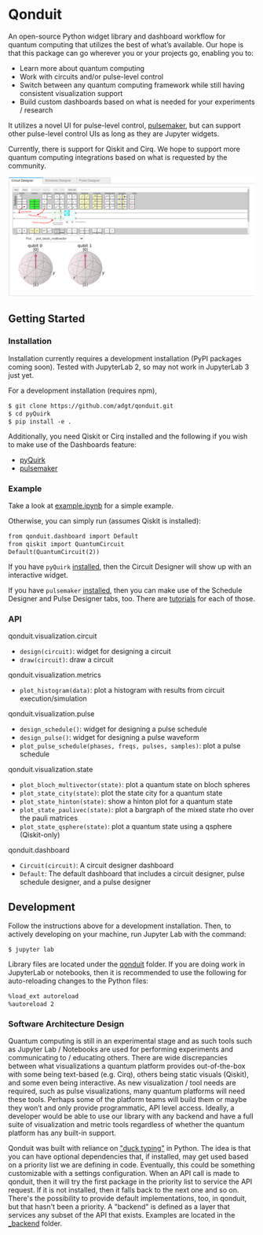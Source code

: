 # Qonduit
An open-source Python widget library and dashboard workflow for quantum computing that utilizes the best of what’s available. Our hope is that this package can go wherever you or your projects go, enabling you to:
- Learn more about quantum computing
- Work with circuits and/or pulse-level control
- Switch between any quantum computing framework while still having consistent visualization support
- Build custom dashboards based on what is needed for your experiments / research 
 
It utilizes a novel UI for pulse-level control, [pulsemaker](https://github.com/adgt/pulsemaker), but can support other pulse-level control UIs as long as they are Jupyter widgets.

Currently, there is support for Qiskit and Cirq. We hope to support more quantum computing integrations based on what is requested by the community.

![Example](example.png)

## Getting Started
### Installation

Installation currently requires a development installation (PyPI packages coming soon). Tested with JupyterLab 2, so may not work in JupyterLab 3 just yet.

For a development installation (requires npm),

    $ git clone https://github.com/adgt/qonduit.git
    $ cd pyQuirk
    $ pip install -e .


Additionally, you need Qiskit or Cirq installed and the following if you wish to make use of the Dashboards feature:
- [pyQuirk](https://github.com/adgt/pyQuirk#installation)
- [pulsemaker](https://github.com/adgt/pulsemaker#installation)

### Example

Take a look at [example.ipynb](example.ipynb) for a simple example.

Otherwise, you can simply run (assumes Qiskit is installed):
```
from qonduit.dashboard import Default
from qiskit import QuantumCircuit
Default(QuantumCircuit(2))
```

If you have `pyQuirk` [installed](https://github.com/adgt/pyQuirk#installation), then the Circuit Designer will show up with an interactive widget.

If you have `pulsemaker` [installed](https://github.com/adgt/pulsemaker#installation), then you can make use of the Schedule Designer and Pulse Designer tabs, too. There are [tutorials](https://github.com/adgt/pulsemaker#tutorials) for each of those.

### API

qonduit.visualization.circuit
- `design(circuit)`: widget for designing a circuit
- `draw(circuit)`: draw a circuit

qonduit.visualization.metrics
- `plot_histogram(data)`: plot a histogram with results from circuit execution/simulation

qonduit.visualization.pulse
- `design_schedule()`: widget for designing a pulse schedule
- `design_pulse()`: widget for designing a pulse waveform
- `plot_pulse_schedule(phases, freqs, pulses, samples)`: plot a pulse schedule

qonduit.visualization.state
- `plot_bloch_multivector(state)`: plot a quantum state on bloch spheres
- `plot_state_city(state)`: plot the state city for a quantum state
- `plot_state_hinton(state)`: show a hinton plot for a quantum state
- `plot_state_paulivec(state)`: plot a bargraph of the mixed state rho over the pauli matrices
- `plot_state_qsphere(state)`: plot a quantum state using a qsphere (Qiskit-only)

qonduit.dashboard
- `Circuit(circuit)`: A circuit designer dashboard
- `Default`: The default dashboard that includes a circuit designer, pulse schedule designer, and a pulse designer

## Development

Follow the instructions above for a development installation. Then, to actively developing on your machine, run Jupyter Lab with the command:

    $ jupyter lab

Library files are located under the [qonduit](qonduit) folder. If you are doing work in JupyterLab or notebooks, then it is recommended to use the following for auto-reloading changes to the Python files:

```
%load_ext autoreload
%autoreload 2
```

### Software Architecture Design

Quantum computing is still in an experimental stage and as such tools such as Jupyter Lab / Notebooks are used for performing experiments and communicating to / educating others. There are wide discrepancies between what visualizations a quantum platform provides out-of-the-box with some being text-based (e.g. Cirq), others being static visuals (Qiskit), and some even being interactive. As new visualization / tool needs are required, such as pulse visualizations, many quantum platforms will need these tools. Perhaps some of the platform teams will build them or maybe they won’t and only provide programmatic, API level access. Ideally, a developer would be able to use our library with any backend and have a full suite of visualization and metric tools regardless of whether the quantum platform has any built-in support.

Qonduit was built with reliance on ["duck typing"](https://en.wikipedia.org/wiki/Duck_typing) in Python. The idea is that you can have optional dependencies that, if installed, may get used based on a priority list we are defining in code. Eventually, this could be something customizable with a settings configuration. When an API call is made to qonduit, then it will try the first package in the priority list to service the API request. If it is not installed, then it falls back to the next one and so on. There's the possibility to provide default implementations, too, in qonduit, but that hasn't been a priority. A "backend" is defined as a layer that services any subset of the API that exists. Examples are located in the [_backend](qonduit/_backend/) folder.